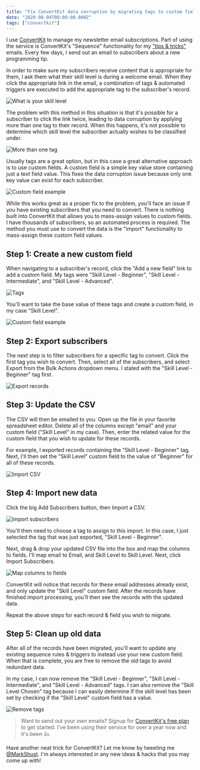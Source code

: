 ```yaml
---
title: "Fix ConvertKit data corruption by migrating tags to custom fields"
date: "2020-08-04T08:00:00.000Z"
tags: ["convertkit"]
---
```


I use [ConvertKit](https://convertkit.com?lmref=H-B-iA) to manage my newsletter email subscriptions. Part of using the service is ConvertKit's "Sequence" functionality for my ["tips & tricks"](https://m.academy/newsletter/) emails. Every few days, I send out an email to subscribers about a new programming tip.

In order to make sure my subscribers receive content that is appropriate for them, I ask them what their skill level is during a welcome email. When they click the appropriate link in the email, a combination of tags & automated triggers are executed to add the appropriate tag to the subscriber's record.

![What is your skill level](what-is-your-skill-level.png)

The problem with this method in this situation is that it's possible for a subscriber to click the link twice, leading to data corruption by applying more than one tag to their record. When this happens, it's not possible to determine which skill level the subscriber actually wishes to be classified under.

![More than one tag](more-than-one-tag.png)

Usually tags are a great option, but in this case a great alternative approach is to use custom fields. A custom field is a simple key value store containing just a text field value. This fixes the data corruption issue because only one key value can exist for each subscriber.

![Custom field example](custom-field-example.png)

While this works great as a proper fix to the problem, you'll face an issue if you have existing subscribers that you need to convert. There is nothing built into ConvertKit that allows you to mass-assign values to custom fields. I have thousands of subscribers, so an automated process is required. The method you must use to convert the data is the "import" functionality to mass-assign these custom field values.

## Step 1: Create a new custom field

When navigating to a subscriber's record, click the "Add a new field" link to add a custom field. My tags were "Skill Level - Beginner", "Skill Level - Intermediate", and "Skill Level - Advanced".

![Tags](tags.png)

You'll want to take the base value of these tags and create a custom field, in my case "Skill Level".

![Custom field example](custom-field-example.png)

## Step 2: Export subscribers

The next step is to filter subscribers for a specific tag to convert. Click the first tag you wish to convert. Then, select all of the subscribers, and select Export from the Bulk Actions dropdown menu. I stated with the "Skill Level - Beginner" tag first.

![Export records](export-records.png)

## Step 3: Update the CSV

The CSV will then be emailed to you. Open up the file in your favorite spreadsheet editor. Delete all of the columns except "email" and your custom field ("Skill Level" in my case). Then, enter the related value for the custom field that you wish to update for these records.

For example, I exported records containing the "Skill Level - Beginner" tag. Next, I'll then set the "Skill Level" custom field to the value of "Beginner" for all of these records.

![Import CSV](import-csv.png)

## Step 4: Import new data

Click the big Add Subscribers button, then Import a CSV.

![Import subscribers](import-subscribers.png)

You'll then need to choose a tag to assign to this import. In this case, I just selected the tag that was just exported, "Skill Level - Beginner".

Next, drag & drop your updated CSV file into the box and map the columns to fields. I'll map email to Email, and Skill Level to Skill Level. Next, click Import Subscribers.

![Map columns to fields](map-columns-to-fields.png)

ConvertKit will notice that records for these email addresses already exist, and only update the "Skill Level" custom field. After the records have finished import processing, you'll then see the records with the updated data.

Repeat the above steps for each record & field you wish to migrate.

## Step 5: Clean up old data

After all of the records have been migrated, you'll want to update any existing sequence rules & triggers to instead use your new custom field. When that is complete, you are free to remove the old tags to avoid redundant data.

In my case, I can now remove the "Skill Level - Beginner", "Skill Level - Intermediate", and "Skill Level - Advanced" tags. I can also remove the "Skill Level Chosen" tag because I can easily determine if the skill level has been set by checking if the "Skill Level" custom field has a value.

![Remove tags](remove-tags.png)

> Want to send out your own emails? Signup for [ConvertKit's free plan](https://app.convertkit.com/users/signup?plan=free-limited&lmref=H-B-iA) to get started. I've been using their service for over a year now and it's been 👍.

Have another neat trick for ConvertKit? Let me know by tweeting me [@MarkShust](https://twitter.com/MarkShust). I'm always interested in any new ideas & hacks that you may come up with!
